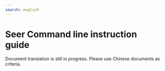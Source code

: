 ```yaml
---
search: english
---
```


# Seer Command line instruction guide

<p class="warning">
  Document translation is still in progress. Please use  <a router-link="/zh-Hans">Chinese documents</a> as criteria.
</p>
